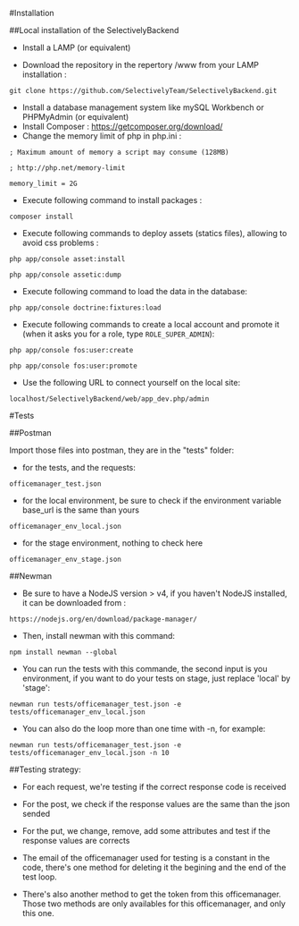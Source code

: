 #Installation

##Local installation of the SelectivelyBackend

- Install a LAMP (or equivalent)

- Download the repository in the repertory /www from your LAMP installation :

`git clone https://github.com/SelectivelyTeam/SelectivelyBackend.git`

- Install a database management system like mySQL Workbench or PHPMyAdmin (or equivalent)
- Install Composer : https://getcomposer.org/download/
- Change the memory limit of php in php.ini :


`; Maximum amount of memory a script may consume (128MB)`

`; http://php.net/memory-limit`

`memory_limit = 2G`

- Execute following command to install packages :


`composer install`

- Execute following commands to deploy assets (statics files), allowing to avoid css problems :


`php app/console asset:install`

`php app/console assetic:dump`

- Execute following command to load the data in the database:

`php app/console doctrine:fixtures:load`

- Execute following commands to create a local account and promote it (when it asks you for a role, type `ROLE_SUPER_ADMIN`):

`php app/console fos:user:create`

`php app/console fos:user:promote`
 
- Use the following URL to connect yourself on the local site:

`localhost/SelectivelyBackend/web/app_dev.php/admin`


#Tests

##Postman

Import those files into postman, they are in the "tests" folder:

- for the tests, and the requests:
	
`officemanager_test.json`
			
- for the local environment, be sure to check if the environment variable base_url is the same than yours
		
`officemanager_env_local.json`
		
- for the stage environment, nothing to check here
		
`officemanager_env_stage.json`

##Newman

- Be sure to have a NodeJS version > v4, if you haven't NodeJS installed, it can be downloaded from :

`https://nodejs.org/en/download/package-manager/`

- Then, install newman with this command:

`npm install newman --global`

- You can run the tests with this commande, the second input is you environment, if you want to do your tests on stage, just replace 'local' by 'stage':

`newman run tests/officemanager_test.json -e tests/officemanager_env_local.json`

- You can also do the loop more than one time with -n, for example: 

`newman run tests/officemanager_test.json -e tests/officemanager_env_local.json -n 10`

##Testing strategy:

- For each request, we're testing if the correct response code is received

- For the post, we check if the response values are the same than the json sended

- For the put, we change, remove, add some attributes and test if the response values are corrects

- The email of the officemanager used for testing is a constant in the code, there's one method for deleting it the begining and the end of the test loop.
- There's also another method to get the token from this officemanager. Those two methods are only availables for this officemanager, and only this one.
